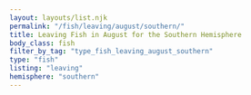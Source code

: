 ```yaml
---
layout: layouts/list.njk
permalink: "/fish/leaving/august/southern/"
title: Leaving Fish in August for the Southern Hemisphere
body_class: fish
filter_by_tag: "type_fish_leaving_august_southern"
type: "fish"
listing: "leaving"
hemisphere: "southern"
---
```

